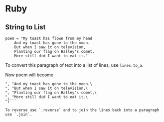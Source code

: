 # Ruby

## String to List

```
poem = "My toast has flown from my hand
    And my toast has gone to the moon.
    But when I saw it on television,
    Planting our flag on Halley's comet,
    More still did I want to eat it."
```

To convert this paragraph of text into a list of lines, use `lines.to_a`. 

Now poem will become
```["My honeydew has flown from my hand\
", "And my toast has gone to the moon.\
", "But when I saw it on television,\
", "Planting our flag on Halley's comet,\
", "More still did I want to eat it.\
"]```

To reverse use `.reverse` and to join the lines back into a paragraph use `.join`.
